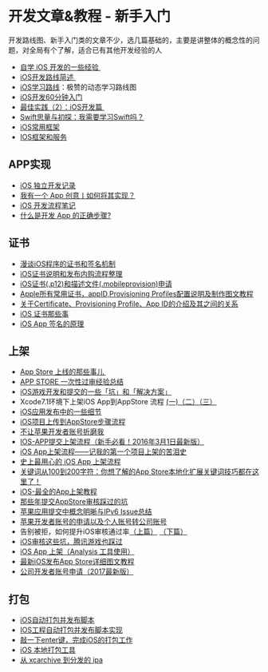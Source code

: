 # 开发文章&教程 - 新手入门
开发路线图、新手入门类的文章不少，选几篇基础的，主要是讲整体的概念性的问题，对全局有个了解，适合已有其他开发经验的人
- [自学 iOS 开发的一些经验 ][1]
- [iOS开发路线简述 ][2]
- [iOS学习路线][3]：极赞的动态学习路线图
- [iOS开发60分钟入门][4]
- [最佳实践（2）：iOS开发篇 ][5]
- [Swift思量与初探：我需要学习Swift吗？][6]
- [iOS常用框架][7]
- [IOS框架和服务][8]

## APP实现
- [iOS 独立开发记录][9]
- [我有一个 App 创意丨如何将其实现？][10]
- [iOS 开发流程笔记][11]
- [什么是开发 App 的正确步骤?][12]

## 证书
- [漫谈iOS程序的证书和签名机制][13]
- [iOS证书说明和发布内购流程整理][14]
- [iOS证书(.p12)和描述文件(.mobileprovision)申请][15]
- [Apple所有常用证书，appID,Provisioning Profiles配置说明及制作图文教程][16]
- [关于Certificate、Provisioning Profile、App ID的介绍及其之间的关系][17]
- [iOS 证书那些事][18]
- [iOS App 签名的原理][19]

## 上架
- [App Store 上线的那些事儿 ][20]
- [APP STORE 一次性过审经验总结][21]
- [iOS游戏开发和提交的一些「坑」和「解决方案」][22]
- Xcode7.1环境下上架iOS App到AppStore 流程 [(一)][23][（二）][24][（三）][25]
- [iOS应用发布中的一些细节][26]
- [iOS项目上传到AppStore步骤流程][27]
- [不让苹果开发者账号折磨我][28]
- [IOS-APP提交上架流程（新手必看！2016年3月1日最新版）][29]
- [iOS App上架流程——记我的第一个项目上架的苦泪史][30]
- [史上最用心的 iOS App 上架流程][31]
- [关键词从100到200字符：你想了解的App Store本地化扩展关键词技巧都在这里了！][32]
- [iOS-最全的App上架教程][33]
- [那些年提交AppStore审核踩过的坑][34]
- [苹果应用提交中概念明晰与IPv6 Issue总结][35]
- [苹果开发者账号的申请以及个人账号转公司账号][36]
- 告别被拒，如何提升iOS审核通过率[（上篇）][37] [（下篇）][38]
- [iOS审核这些坑，腾讯游戏也踩过][39]
- [iOS App 上架（Analysis 工具使用）][40]
- [最新iOS发布App Store详细图文教程][41]
- [公司开发者账号申请（2017最新版）][42]

## 打包
- [iOS自动打包并发布脚本][43]
- [IOS工程自动打包并发布脚本实现][44]
- [敲一下enter键，完成iOS的打包工作][45]
- [iOS 本地打包工具][46]
- [从 xcarchive 到分发的 ipa][47]

[1]:	http://limboy.me/ios/2014/12/31/learning-ios.html
[2]:	http://www.coderyi.com/archives/397
[3]:	http://ios.skyfox.org/route.html
[4]:	http://blog.csdn.net/a451493485/article/details/9364867
[5]:	http://ios.jobbole.com/81830/
[6]:	https://segmentfault.com/a/1190000004483254 "Swift思量与初探：我需要学习Swift吗？"
[7]:	http://www.jianshu.com/p/e7fc525f342d
[8]:	http://www.cnblogs.com/jgCho/p/4960048.html "IOS框架和服务"
[9]:	http://azureyu.com/iOSDevRecord.html
[10]:	https://zhuanlan.zhihu.com/fenzo
[11]:	https://github.com/leecade/ios-dev-flow
[12]:	http://www.jianshu.com/p/4ef3d3737661
[13]:	http://www.pchou.info/ios/2015/12/14/ios-certification-and-code-sign.html "漫谈iOS程序的证书和签名机制"
[14]:	https://zilaiyedaren.github.io/blog/iOS%E8%AF%81%E4%B9%A6%E8%AF%B4%E6%98%8E%E5%92%8C%E5%8F%91%E5%B8%83%E5%86%85%E8%B4%AD%E6%B5%81%E7%A8%8B%E6%95%B4%E7%90%86/ "iOS证书说明和发布内购流程整理"
[15]:	https://zilaiyedaren.github.io/blog/iOS%E8%AF%81%E4%B9%A6(.p12)%E5%92%8C%E6%8F%8F%E8%BF%B0%E6%96%87%E4%BB%B6(.mobileprovision)%E7%94%B3%E8%AF%B7/ "iOS证书(.p12)和描述文件(.mobileprovision)申请"
[16]:	https://zilaiyedaren.github.io/blog/Apple%E6%89%80%E6%9C%89%E5%B8%B8%E7%94%A8%E8%AF%81%E4%B9%A6%EF%BC%8CappID,Provisioning%20Profiles%E9%85%8D%E7%BD%AE%E8%AF%B4%E6%98%8E%E5%8F%8A%E5%88%B6%E4%BD%9C%E5%9B%BE%E6%96%87%E6%95%99%E7%A8%8B/ "Apple所有常用证书，appID,Provisioning Profiles配置说明及制作图文教程"
[17]:	https://zilaiyedaren.github.io/blog/%E5%85%B3%E4%BA%8ECertificate%E3%80%81Provisioning%20Profile%E3%80%81App%20ID%E7%9A%84%E4%BB%8B%E7%BB%8D%E5%8F%8A%E5%85%B6%E4%B9%8B%E9%97%B4%E7%9A%84%E5%85%B3%E7%B3%BB/ "关于Certificate、Provisioning Profile、App ID的介绍及其之间的关系"
[18]:	http://www.cnblogs.com/wangyang1213/p/5209119.html "iOS 证书那些事"
[19]:	http://blog.cnbang.net/tech/3386/ "iOS App 签名的原理"
[20]:	http://wiki.jikexueyuan.com/project/app-store-refused/
[21]:	http://pmjane.com/post/app-store-ci-xing-guo-shen-jing-yan-zong-jie
[22]:	http://wuzhiwei.net/ios_dev_trap_and_solution/ "iOS游戏开发和提交的一些「坑」和「解决方案」"
[23]:	http://www.cnblogs.com/ChinaKingKong/p/4957682.html "Xcode7.1环境下上架iOS App到AppStore 流程 (Part 一)"
[24]:	http://www.cnblogs.com/ChinaKingKong/p/4964549.html
[25]:	http://www.cnblogs.com/ChinaKingKong/p/4964745.html
[26]:	http://www.cnblogs.com/daiweilai/p/4974394.html "iOS应用发布中的一些细节"
[27]:	http://www.cnblogs.com/jgCho/p/5089481.html "iOS项目上传到AppStore步骤流程"
[28]:	http://www.jianshu.com/p/cb6c5f1c972b "不让苹果开发者账号折磨我"
[29]:	http://www.cnblogs.com/BK-12345/p/5232633.html "IOS-APP提交上架流程（新手必看！2016年3月1日最新版）"
[30]:	http://blog.treney.com/index.php/archives/ToAppStore.html
[31]:	http://ios.jobbole.com/84643/
[32]:	http://www.gupowang.com/app/4226.html
[33]:	http://www.jianshu.com/p/cea762105f7c "iOS-最全的App上架教程"
[34]:	http://www.jianshu.com/p/610f8c1938d2 "那些年提交AppStore审核踩过的坑"
[35]:	https://segmentfault.com/a/1190000006718251 "苹果应用提交中概念明晰与IPv6 Issue总结"
[36]:	http://www.cnblogs.com/zhanggui/p/6412659.html "苹果开发者账号的申请以及个人账号转公司账号"
[37]:	http://wetest.qq.com/lab/view/279.html?from=content_lab "《告别被拒，如何提升iOS审核通过率（上篇）》"
[38]:	http://wetest.qq.com/lab/view/282.html
[39]:	http://wetest.qq.com/lab/view/243.html
[40]:	http://charsdavy.github.io/2016/11/15/apple-app-release-analysis/
[41]:	http://www.cocoachina.com/apple/20170627/19621.html
[42]:	http://www.jianshu.com/p/7c98651d3532
[43]:	http://liumh.com/2015/11/25/ios-auto-archive-ipa/ "iOS自动打包并发布脚本"
[44]:	http://blog.nswebfrog.com/2013/02/18/ios-automation/ "IOS工程自动打包并发布脚本实现"
[45]:	http://www.jianshu.com/p/a6cc6d9346ed "敲一下enter键，完成iOS的打包工作"
[46]:	http://stonedu.site/2016/08/17/iOS-%E6%9C%AC%E5%9C%B0%E6%89%93%E5%8C%85%E5%B7%A5%E5%85%B7/ "iOS 本地打包工具"
[47]:	http://www.jianshu.com/p/490441391db6